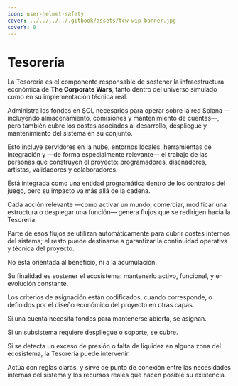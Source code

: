```yaml
---
icon: user-helmet-safety
cover: ../../../../.gitbook/assets/tcw-wip-banner.jpg
coverY: 0
---
```


# Tesorería

La Tesorería es el componente responsable de sostener la infraestructura económica de **The Corporate Wars**, tanto dentro del universo simulado como en su implementación técnica real.

Administra los fondos en SOL necesarios para operar sobre la red Solana —incluyendo almacenamiento, comisiones y mantenimiento de cuentas—, pero también cubre los costes asociados al desarrollo, despliegue y mantenimiento del sistema en su conjunto.

Esto incluye servidores en la nube, entornos locales, herramientas de integración y —de forma especialmente relevante— el trabajo de las personas que construyen el proyecto: programadores, diseñadores, artistas, validadores y colaboradores.

Está integrada como una entidad programática dentro de los contratos del juego, pero su impacto va más allá de la cadena.

Cada acción relevante —como activar un mundo, comerciar, modificar una estructura o desplegar una función— genera flujos que se redirigen hacia la Tesorería.

Parte de esos flujos se utilizan automáticamente para cubrir costes internos del sistema; el resto puede destinarse a garantizar la continuidad operativa y técnica del proyecto.

No está orientada al beneficio, ni a la acumulación.

Su finalidad es sostener el ecosistema: mantenerlo activo, funcional, y en evolución constante.

Los criterios de asignación están codificados, cuando corresponde, o definidos por el diseño económico del proyecto en otras capas.

Si una cuenta necesita fondos para mantenerse abierta, se asignan.

Si un subsistema requiere despliegue o soporte, se cubre.

Si se detecta un exceso de presión o falta de liquidez en alguna zona del ecosistema, la Tesorería puede intervenir.

Actúa con reglas claras, y sirve de punto de conexión entre las necesidades internas del sistema y los recursos reales que hacen posible su existencia.
